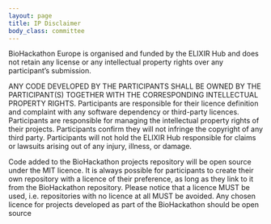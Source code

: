 ```yaml
---
layout: page
title: IP Disclaimer
body_class: committee
---
```

<section>
    <section>
        <p>BioHackathon Europe is organised and funded  by the ELIXIR Hub and does not retain any license or any intellectual property rights over any participant’s submission.</p>
        <p>ANY CODE DEVELOPED BY THE PARTICIPANTS SHALL BE OWNED BY THE PARTICIPANT(S) TOGETHER WITH THE CORRESPONDING INTELLECTUAL PROPERTY RIGHTS. Participants are responsible for their licence definition and complaint with any software dependency or third-party licences. Participants are responsible for managing the intellectual property rights of their projects. Participants confirm they will not infringe the copyright of any third party. Participants will not hold the ELIXIR Hub responsible for claims or lawsuits arising out of any injury, illness, or damage.</p>
        <p>Code added to the BioHackathon projects repository will be open source under the MIT licence. It is always possible for participants to create their own repository with a licence of their preference, as long as they link to it from the BioHackathon repository. Please notice that a licence MUST be used, i.e. repositories with no licence at all MUST be avoided. Any chosen licence for projects developed as part of the BioHackathon should be open source</p>
    </section>
</section>
